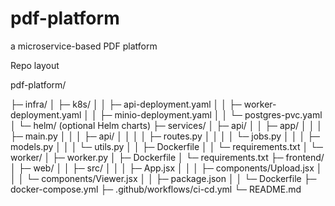 # pdf-platform
a microservice-based PDF platform

Repo layout

pdf-platform/

├─ infra/
│ ├─ k8s/
│ │ ├─ api-deployment.yaml
│ │ ├─ worker-deployment.yaml
│ │ ├─ minio-deployment.yaml
│ │ └─ postgres-pvc.yaml
│ └─ helm/ (optional Helm charts)
├─ services/
│ ├─ api/
│ │ ├─ app/
│ │ │ ├─ main.py
│ │ │ ├─ api/
│ │ │ │ ├─ routes.py
│ │ │ │ └─ jobs.py
│ │ │ ├─ models.py
│ │ │ └─ utils.py
│ │ ├─ Dockerfile
│ │ └─ requirements.txt
│ └─ worker/
│ ├─ worker.py
│ ├─ Dockerfile
│ └─ requirements.txt
├─ frontend/
│ ├─ web/
│ │ ├─ src/
│ │ │ ├─ App.jsx
│ │ │ ├─ components/Upload.jsx
│ │ │ └─ components/Viewer.jsx
│ │ ├─ package.json
│ │ └─ Dockerfile
├─ docker-compose.yml
├─ .github/workflows/ci-cd.yml
└─ README.md
